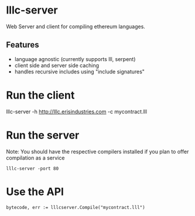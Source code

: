 lllc-server
===========

Web Server and client for compiling ethereum languages.

Features
--------

- language agnostic (currently supports lll, serpent)
- client side and server side caching
- handles recursive includes using "include signatures" 

# Run the client

lllc-server -h http://lllc.erisindustries.com -c mycontract.lll

# Run the server

Note: You should have the respective compilers installed if you plan to offer compilation as a service

```
lllc-server -port 80
```

# Use the API

```
bytecode, err := lllcserver.Compile("mycontract.lll")
```

